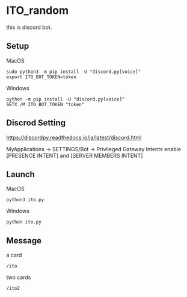 # ITO_random

this is discord bot.

## Setup

MacOS
```
sudo python3 -m pip install -U "discord.py[voice]"
export ITO_BOT_TOKEN=token
```

Windows
```
python -m pip install -U "discord.py[voice]"
SETX /M ITO_BOT_TOKEN "token"
```

## Discrod Setting

https://discordpy.readthedocs.io/ja/latest/discord.html

MyApplications -> SETTINGS/Bot -> Privileged Gateway Intents
enable [PRESENCE INTENT] and [SERVER MEMBERS INTENT]


## Launch


MacOS
```
python3 ito.py
```

Windows
```
python ito.py
```

## Message

a card

```
/ito
```

two cards

```
/ito2
```